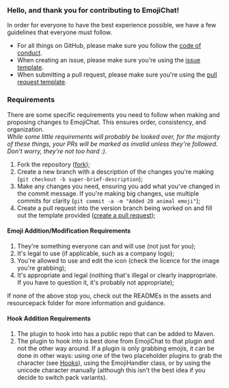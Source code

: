 ### Hello, and thank you for contributing to EmojiChat!  
In order for everyone to have the best experience possible, we have a few guidelines that everyone must follow.  
- For all things on GitHub, please make sure you follow the [code of conduct](CODE_OF_CONDUCT.md).    
- When creating an issue, please make sure you're using the [issue template](ISSUE_TEMPLATE/BUG_REPORT_TEMPLATE.md).    
- When submitting a pull request, please make sure you're using the [pull request template](PULL_REQUEST_TEMPLATE.md).    

### Requirements
There are some specific requirements you need to follow when making and proposing changes to EmojiChat. This ensures order, consistency, and organization.  
*While some little requirements will probably be looked over, for the majority of these things, your PRs will be marked as invalid unless they're followed. Don't worry, they're not too hard :).* 
1. Fork the repository ([fork](https://github.com/RadBuilder/EmojiChat/fork));
2. Create a new branch with a description of the changes you're making (`git checkout -b super-brief-description`);
3. Make any changes you need, ensuring you add what you've changed in the commit message. If you're making big changes, use multiple commits for clarity (`git commit -a -m "Added 20 animal emoji"`);
4. Create a pull request into the version branch being worked on and fill out the template provided ([create a pull request](https://github.com/RadBuilder/EmojiChat/pulls));

#### Emoji Addition/Modification Requirements
1. They're something everyone can and will use (not just for you);  
2. It's legal to use (if applicable, such as a company logo);  
3. You're allowed to use and edit the icon (check the licence for the image you're grabbing);  
4. It's appropriate and legal (nothing that's illegal or clearly inappropriate. If you have to question it, it's probably not appropriate);  

If none of the above stop you, check out the READMEs in the assets and resourcepack folder for more information and guidance.

#### Hook Addition Requirements
1. The plugin to hook into has a public repo that can be added to Maven.
2. The plugin to hook into is best done from EmojiChat to that plugin and not the other way around. If a plugin is only grabbing emojis, it can be done in other ways: using one of the two placeholder plugins to grab the character (see [Hooks](https://github.com/RadBuilder/EmojiChat/wiki/Hooks)), using the EmojiHandler class, or by using the unicode character manually (although this isn't the best idea if you decide to switch pack variants). 
